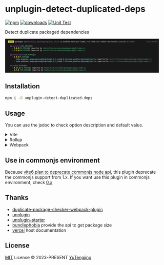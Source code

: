 # unplugin-detect-duplicated-deps

[![npm](https://img.shields.io/npm/v/unplugin-detect-duplicated-deps.svg)](https://npmjs.com/package/unplugin-detect-duplicated-deps) [![downloads](https://img.shields.io/npm/dw/unplugin-detect-duplicated-deps)](https://npmjs.com/package/unplugin-detect-duplicated-deps) [![Unit Test](https://github.com/tjx666/unplugin-detect-duplicated-deps/actions/workflows/unit-test.yml/badge.svg)](https://github.com/tjx666/unplugin-detect-duplicated-deps/actions/workflows/unit-test.yml)

Detect duplicate packaged dependencies

![effect](./docs/images/effect.png)

## Installation

```bash
npm i -D unplugin-detect-duplicated-deps
```

## Usage

You can use the jsdoc to check option description and default value.

<details>
<summary>Vite</summary><br>

```ts
// vite.config.ts
import UnpluginDetectDuplicatedDeps from 'unplugin-detect-duplicated-deps/vite';

export default defineConfig({
  plugins: [UnpluginDetectDuplicatedDeps()],
});
```

<br>
</details>

<details>
<summary>Rollup</summary><br>

```ts
// rollup.config.js
import UnpluginDetectDuplicatedDeps from 'unplugin-detect-duplicated-deps/rollup';

export default {
  plugins: [UnpluginDetectDuplicatedDeps()],
};
```

<br>
</details>

<details>
<summary>Webpack</summary><br>

```ts
// webpack.config.mjs
import UnpluginDetectDuplicatedDeps from 'unplugin-detect-duplicated-deps/webpack';

const config = {
  plugins: [UnpluginDetectDuplicatedDeps()],
};
```

<br>
</details>

## Use in commonjs environment

Because [vite6 plan to deprecate commonjs node api](https://vitejs.dev/guide/troubleshooting.html#vite-cjs-node-api-deprecated), this plugin deprecate the commonjs support from 1.x. If you want use this plugin in commonjs environment, check [0.x](https://github.com/tjx666/unplugin-detect-duplicated-deps/tree/0.x)

## Thanks

- [duplicate-package-checker-webpack-plugin](https://github.com/darrenscerri/duplicate-package-checker-webpack-plugin)
- [unplugin](https://github.com/unjs/unplugin)
- [unplugin-starter](https://github.com/sxzz/unplugin-starter)
- [bundlephobia](https://bundlephobia.com/) provide the api to get package size
- [vercel](https://vercel.com/) host documentation

## License

[MIT](./LICENSE) License © 2023-PRESENT [YuTengjing](https://github.com/tjx666)

